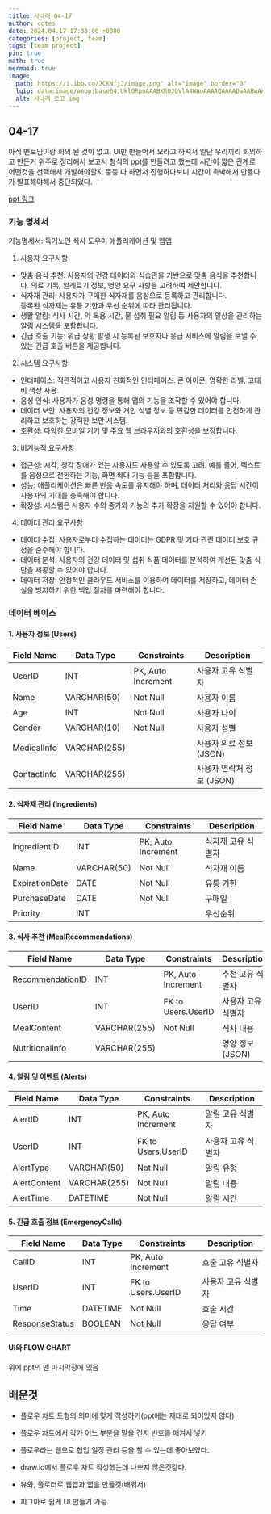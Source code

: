 ```yaml
---
title: 사나래 04-17
author: cotes
date: 2024.04.17 17:33:00 +0800
categories: [project, team]
tags: [team project]
pin: true
math: true
mermaid: true
image:
  path: https://i.ibb.co/JCKNfjJ/image.png" alt="image" border="0"
  lqip: data:image/webp;base64,UklGRpoAAABXRUJQVlA4WAoAAAAQAAAADwAABwAAQUxQSDIAAAARL0AmbZurmr57yyIiqE8oiG0bejIYEQTgqiDA9vqnsUSI6H+oAERp2HZ65qP/VIAWAFZQOCBCAAAA8AEAnQEqEAAIAAVAfCWkAALp8sF8rgRgAP7o9FDvMCkMde9PK7euH5M1m6VWoDXf2FkP3BqV0ZYbO6NA/VFIAAAA
  alt: 사나래 로고 img
---
```

  


##  04-17

아직 멘토님이랑 회의 된 것이 없고, UI만 만들어서 오라고 하셔서 일단 우리끼리 회의하고 만든거 위주로 정리해서 보고서 형식의 ppt를 만들려고 했는데 시간이 짧은 관계로 어떤것을 선택해서 개발해야할지 등등 다 하면서 진행하다보니 시간이 촉박해서 만들다가 발표해야해서 중단되었다.   
  
[ppt 링크 ](https://www.canva.com/design/DAGCo1qk-gk/lqnASEsR_LcFc2Xmm2oS8g/edit?utm_content=DAGCo1qk-gk&utm_campaign=designshare&utm_medium=link2&utm_source=sharebutton)
  
### 기능 명세서 

기능명세서: 독거노인 식사 도우미 애플리케이션 및 웹앱
1. 사용자 요구사항
- 맞춤 음식 추천: 사용자의 건강 데이터와 식습관을 기반으로 맞춤 음식을 추천합니다. 의료 기록, 알레르기 정보, 영양 요구 사항을 고려하여 제안합니다.  
- 식자재 관리: 사용자가 구매한 식자재를 음성으로 등록하고 관리합니다.  
등록된 식자재는 유통 기한과 우선 순위에 따라 관리됩니다.  
- 생활 알림: 식사 시간, 약 복용 시간, 물 섭취 필요 알림 등 사용자의 일상을 관리하는 알림 시스템을 포함합니다.  
- 긴급 호출 기능: 위급 상황 발생 시 등록된 보호자나 응급 서비스에 알림을 보낼 수 있는 긴급 호출 버튼을 제공합니다.  
2. 시스템 요구사항
- 인터페이스: 직관적이고 사용자 친화적인 인터페이스. 큰 아이콘, 명확한 라벨, 고대비 색상 사용.  
- 음성 인식: 사용자가 음성 명령을 통해 앱의 기능을 조작할 수 있어야 합니다.  
- 데이터 보안: 사용자의 건강 정보와 개인 식별 정보 등 민감한 데이터를 안전하게 관리하고 보호하는 강력한 보안 시스템.
- 호환성: 다양한 모바일 기기 및 주요 웹 브라우저와의 호환성을 보장합니다.  
3. 비기능적 요구사항
- 접근성: 시각, 청각 장애가 있는 사용자도 사용할 수 있도록 고려. 예를 들어, 텍스트를 음성으로 전환하는 기능, 화면 확대 기능 등을 포함합니다.  
- 성능: 애플리케이션은 빠른 반응 속도를 유지해야 하며, 데이터 처리와 응답 시간이 사용자의 기대를 충족해야 합니다.  
- 확장성: 시스템은 사용자 수의 증가와 기능의 추가 확장을 지원할 수 있어야 합니다.  
4. 데이터 관리 요구사항
- 데이터 수집: 사용자로부터 수집하는 데이터는 GDPR 및 기타 관련 데이터 보호 규정을 준수해야 합니다.  
- 데이터 분석: 사용자의 건강 데이터 및 섭취 식품 데이터를 분석하여 개선된 맞춤 식단을 제공할 수 있어야 합니다.  
- 데이터 저장: 안정적인 클라우드 서비스를 이용하여 데이터를 저장하고, 데이터 손실을 방지하기 위한 백업 절차를 마련해야 합니다.  

### 데이터 베이스

#### **1. 사용자 정보 (Users)**

| Field Name | Data Type | Constraints | Description |
| --- | --- | --- | --- |
| UserID | INT | PK, Auto Increment | 사용자 고유 식별자 |
| Name | VARCHAR(50) | Not Null | 사용자 이름 |
| Age | INT | Not Null | 사용자 나이 |
| Gender | VARCHAR(10) | Not Null | 사용자 성별 |
| MedicalInfo | VARCHAR(255) |  | 사용자 의료 정보 (JSON) |
| ContactInfo | VARCHAR(255) |  | 사용자 연락처 정보 (JSON) |

#### **2. 식자재 관리 (Ingredients)**

| Field Name | Data Type | Constraints | Description |
| --- | --- | --- | --- |
| IngredientID | INT | PK, Auto Increment | 식자재 고유 식별자 |
| Name | VARCHAR(50) | Not Null | 식자재 이름 |
| ExpirationDate | DATE | Not Null | 유통 기한 |
| PurchaseDate | DATE | Not Null | 구매일 |
| Priority | INT |  | 우선순위 |

#### **3. 식사 추천 (MealRecommendations)**

| Field Name | Data Type | Constraints | Description |
| --- | --- | --- | --- |
| RecommendationID | INT | PK, Auto Increment | 추천 고유 식별자 |
| UserID | INT | FK to Users.UserID | 사용자 고유 식별자 |
| MealContent | VARCHAR(255) | Not Null | 식사 내용 |
| NutritionalInfo | VARCHAR(255) |  | 영양 정보 (JSON) |

#### **4. 알림 및 이벤트 (Alerts)**

| Field Name | Data Type | Constraints | Description |
| --- | --- | --- | --- |
| AlertID | INT | PK, Auto Increment | 알림 고유 식별자 |
| UserID | INT | FK to Users.UserID | 사용자 고유 식별자 |
| AlertType | VARCHAR(50) | Not Null | 알림 유형 |
| AlertContent | VARCHAR(255) | Not Null | 알림 내용 |
| AlertTime | DATETIME | Not Null | 알림 시간 |

#### **5. 긴급 호출 정보 (EmergencyCalls)**

| Field Name | Data Type | Constraints | Description |
| --- | --- | --- | --- |
| CallID | INT | PK, Auto Increment | 호출 고유 식별자 |
| UserID | INT | FK to Users.UserID | 사용자 고유 식별자 |
| Time | DATETIME | Not Null | 호출 시간 |
| ResponseStatus | BOOLEAN | Not Null | 응답 여부 |


#### UI와 FLOW CHART

위에 ppt의 맨 마지막장에 있음

## 배운것

- 플로우 차트 도형의 의미에 맞게 작성하기(ppt에는 제대로 되어있지 않다)

- 플로우 차트에서 각가 어느 부분을 맡을 건지 번호를 매겨서 넣기

- 플로우라는 웹으로 협업 일정 관리 등을 할 수 있는데 좋아보였다.

- draw.io에서 플로우 차트 작성했는데 나쁘지 않은것같다. 

- 뷰와, 플로터로 웹앱과 앱을 만들것(배워서)

- 피그마로 쉽게 UI 만들기 가능.
